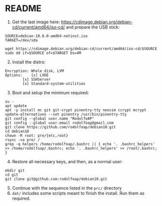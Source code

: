 # README

1. Get the last image here: https://cdimage.debian.org/debian-cd/current/amd64/iso-cd/ and prepare the USB stick:
```
SOURCE=debian-10.8.0-amd64-netinst.iso
TARGET=/dev/sda

wget https://cdimage.debian.org/debian-cd/current/amd64/iso-cd/$SOURCE
sudo dd if=$SOURCE of=$TARGET bs=4M
```

2. Install the distro:
```
Encryption:	Whole disk, LVM
Options: 	[x] LXDE
		[x] SSHServer
		[x] Standard-system-utilities
```

3. Boot and setup the minimum required:
```
su -
apt update
apt -y install mc git git-crypt pinentry-tty neovim ccrypt mcrypt
update-alternatives --set pinentry /usr/bin/pinentry-tty
git config --global user.name "RodolfoAP"
git config --global user.email rodolfoap@gmail.com
git clone https://github.com/rodolfoap/debian10.git
cd debian10
chown -R root: pre/{etc,root}
rsync -va pre/ /
grep -q helpers /home/rodolfoap/.bashrc || { echo '. .bashrc_helpers' >> /home/rodolfoap/.bashrc; echo '. .bashrc_helpers' >> /root/.bashrc; }
```

4. Restore all necessary keys, and then, as a normal user:
```
mkdir git
cd git
git clone git@github.com:rodolfoap/debian10.git
```

5. Continue with the sequence listed in the `prc/` directory
6. `dat/` includes some scripts meant to finish the install. Run them as required.
